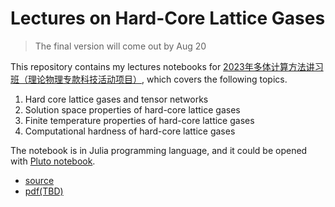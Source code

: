 # Lectures on Hard-Core Lattice Gases
> The final version will come out by Aug 20

This repository contains my lectures notebooks for [2023年多体计算方法讲习班（理论物理专款科技活动项目）](http://2023mbcc.cpsjournals.cn/), which covers the following topics.

1. Hard core lattice gases and tensor networks
2. Solution space properties of hard-core lattice gases
3. Finite temperature properties of hard-core lattice gases
4. Computational hardness of hard-core lattice gases

The notebook is in Julia programming language, and it could be opened with [Pluto notebook](https://github.com/fonsp/Pluto.jl).
* [source](notebooks/complexity.jl)
* [pdf(TBD)](notebooks/complexity.pdf)
